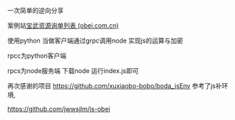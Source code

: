 一次简单的逆向分享

案例站[宝武资源询单列表 (obei.com.cn)](https://qiye.obei.com.cn/web-zone/bwzy/procurement.html)

使用python 当做客户端通过grpc调用node 实现js的运算与加密

rpcc为python客户端

rpcs为node服务端 下载node 运行index.js即可

再次感谢的项目 https://github.com/xuxiaobo-bobo/boda_jsEnv 参考了js补环境,



https://github.com/jwwsjlm/js-obei